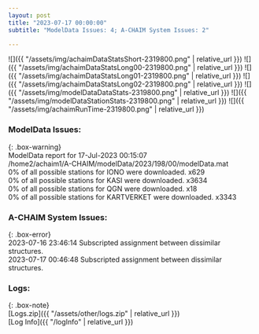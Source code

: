 ```yaml
---
layout: post
title: "2023-07-17 00:00:00"
subtitle: "ModelData Issues: 4; A-CHAIM System Issues: 2"

---
```


![]({{ "/assets/img/achaimDataStatsShort-2319800.png" | relative_url }})
![]({{ "/assets/img/achaimDataStatsLong00-2319800.png" | relative_url }})
![]({{ "/assets/img/achaimDataStatsLong01-2319800.png" | relative_url }})
![]({{ "/assets/img/achaimDataStatsLong02-2319800.png" | relative_url }})
![]({{ "/assets/img/modelDataDataStats-2319800.png" | relative_url }})
![]({{ "/assets/img/modelDataStationStats-2319800.png" | relative_url }})
![]({{ "/assets/img/achaimRunTime-2319800.png" | relative_url }})


### ModelData Issues:  
  
{: .box-warning}  
 ModelData report for 17-Jul-2023 00:15:07   
 /home2/achaim1/A-CHAIM/modelData/2023/198/00/modelData.mat   
 0% of all possible stations for IONO were downloaded. x629   
 0% of all possible stations for KASI were downloaded. x3634   
 0% of all possible stations for QGN were downloaded. x18   
 0% of all possible stations for KARTVERKET were downloaded. x3343   
  
### A-CHAIM System Issues:  
  
{: .box-error}  
2023-07-16 23:46:14 Subscripted assignment between dissimilar structures.  
2023-07-17 00:46:48 Subscripted assignment between dissimilar structures.  

### Logs:  
  
{: .box-note}  
[Logs.zip]({{ "/assets/other/logs.zip" | relative_url }})  
[Log Info]({{ "/logInfo" | relative_url }})  
